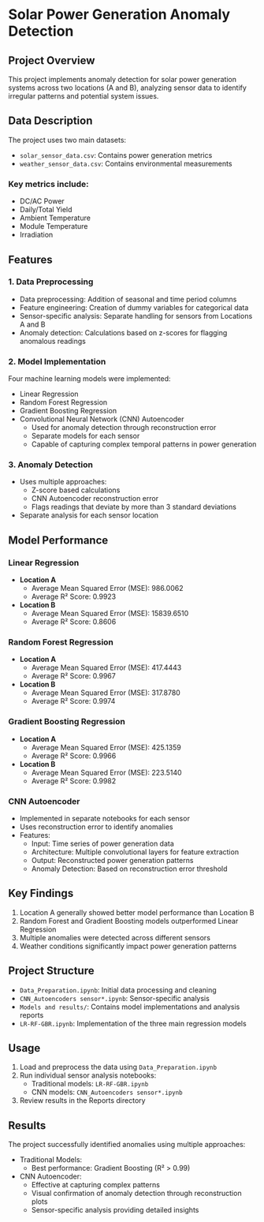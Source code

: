 # Solar Power Generation Anomaly Detection

## Project Overview
This project implements anomaly detection for solar power generation systems across two locations (A and B), analyzing sensor data to identify irregular patterns and potential system issues.

## Data Description
The project uses two main datasets:
- `solar_sensor_data.csv`: Contains power generation metrics
- `weather_sensor_data.csv`: Contains environmental measurements

### Key metrics include:
- DC/AC Power
- Daily/Total Yield
- Ambient Temperature
- Module Temperature
- Irradiation

## Features

### 1. Data Preprocessing
- Data preprocessing: Addition of seasonal and time period columns
- Feature engineering: Creation of dummy variables for categorical data
- Sensor-specific analysis: Separate handling for sensors from Locations A and B
- Anomaly detection: Calculations based on z-scores for flagging anomalous readings

### 2. Model Implementation
Four machine learning models were implemented:
- Linear Regression
- Random Forest Regression
- Gradient Boosting Regression
- Convolutional Neural Network (CNN) Autoencoder
    - Used for anomaly detection through reconstruction error
    - Separate models for each sensor
    - Capable of capturing complex temporal patterns in power generation

### 3. Anomaly Detection
- Uses multiple approaches:
    - Z-score based calculations
    - CNN Autoencoder reconstruction error
    - Flags readings that deviate by more than 3 standard deviations
- Separate analysis for each sensor location

## Model Performance

### Linear Regression
- **Location A**  
    - Average Mean Squared Error (MSE): 986.0062 
    - Average R² Score: 0.9923 
- **Location B**  
    - Average Mean Squared Error (MSE): 15839.6510  
    - Average R² Score: 0.8606  

### Random Forest Regression
- **Location A**  
    - Average Mean Squared Error (MSE): 417.4443 
    - Average R² Score: 0.9967 
- **Location B**  
    - Average Mean Squared Error (MSE): 317.8780  
    - Average R² Score: 0.9974  

### Gradient Boosting Regression
- **Location A**  
    - Average Mean Squared Error (MSE): 425.1359  
    - Average R² Score: 0.9966  
- **Location B**  
    - Average Mean Squared Error (MSE): 223.5140 
    - Average R² Score: 0.9982

### CNN Autoencoder
- Implemented in separate notebooks for each sensor
- Uses reconstruction error to identify anomalies
- Features:
    - Input: Time series of power generation data
    - Architecture: Multiple convolutional layers for feature extraction
    - Output: Reconstructed power generation patterns
    - Anomaly Detection: Based on reconstruction error threshold

## Key Findings
1. Location A generally showed better model performance than Location B
2. Random Forest and Gradient Boosting models outperformed Linear Regression
3. Multiple anomalies were detected across different sensors
4. Weather conditions significantly impact power generation patterns

## Project Structure
- `Data_Preparation.ipynb`: Initial data processing and cleaning
- `CNN_Autoencoders sensor*.ipynb`: Sensor-specific analysis
- `Models and results/`: Contains model implementations and analysis reports
- `LR-RF-GBR.ipynb`: Implementation of the three main regression models

## Usage
1. Load and preprocess the data using `Data_Preparation.ipynb`
2. Run individual sensor analysis notebooks:
    - Traditional models: `LR-RF-GBR.ipynb`
    - CNN models: `CNN_Autoencoders sensor*.ipynb`
3. Review results in the Reports directory

## Results
The project successfully identified anomalies using multiple approaches:
- Traditional Models:
    - Best performance: Gradient Boosting (R² > 0.99)
- CNN Autoencoder:
    - Effective at capturing complex patterns
    - Visual confirmation of anomaly detection through reconstruction plots
    - Sensor-specific analysis providing detailed insights

